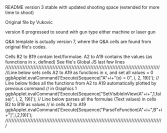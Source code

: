 README
version 3 stable with updated shooting space (extended for more time to shoot)

Original file by Vukovic

version 6 progressed to sound with gun type either machine or laser gun

Q&A template is actually version 7, where the Q&A cells are found from original file's codes. 

Cells B2 to B19 contain text/formulae.  A2 to A19 contains the values (as funnctions in x, defined)
See file's Global JS last few lines
//////////////////////////////////////////////////////////////////////////////////////////////////
    //Line below sets cells A2 to A19 as functions in x, and set all values = 0
    ggbApplet.evalCommand('Execute(Sequence["A"+i+"(x) = 0", i, 2, 19)]');
    // Line below hides all the functions from A2 to A19 automatically plotted by previous command
    // in Graphics 1
    ggbApplet.evalCommand('Execute(Sequence["SetVisibleInView(A"+i+",1,false)", i, 2, 19)]');
    // Line below parses all the formulae (Text values) in cells B2 to B19 as values
    // in cells A2 to A19
    ggbApplet.evalCommand('Execute[Sequence("ParseToFunction[A"+i+",B"+i+"]",i,2,19)]');
////////////////////////////////////////////////////////////////////////////////////////////////////
